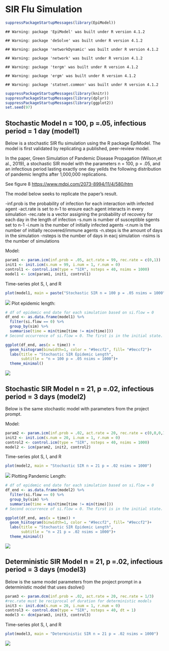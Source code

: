 SIR Flu Simulation
================

``` r
suppressPackageStartupMessages(library(EpiModel))
```

    ## Warning: package 'EpiModel' was built under R version 4.1.2

    ## Warning: package 'deSolve' was built under R version 4.1.2

    ## Warning: package 'networkDynamic' was built under R version 4.1.2

    ## Warning: package 'network' was built under R version 4.1.2

    ## Warning: package 'tergm' was built under R version 4.1.2

    ## Warning: package 'ergm' was built under R version 4.1.2

    ## Warning: package 'statnet.common' was built under R version 4.1.2

``` r
suppressPackageStartupMessages(library(knitr))
suppressPackageStartupMessages(library(dplyr))
suppressPackageStartupMessages(library(ggplot2))
set.seed(97)
```

## Stochastic Model n = 100, p =.05, infectious period = 1 day (model1)

Below is a stochastic SIR flu simulation using the R package EpiModel.
The model is first validated by replicating a published, peer-review
model.

In the paper, Green Simulation of Pandemic Disease Propagation
(Wilson,et al., 2019), a stochastic SIR model with the parameters n =
100, p = .05, and an infectious period lasting exactly one day yeilds
the following distribution of pandemic lengths after 1,000,000
replications.

See figure 8 <https://www.mdpi.com/2073-8994/11/4/580/htm>

The model below seeks to replicate the paper’s result.

-inf.prob is the probability of infection for each interaction with
infected agent -act.rate is set to n-1 to ensure each agent interacts in
every simulation -rec.rate is a vector assigning the probability of
recovery for each day in the length of infection -s.num is number of
susceptible sgents set to n-1 -i.num is the number of initially infected
agents -r.num is the number of initially recovered/immune agents
-n.steps is the amount of days in the simulation -nsteps is the number
of days in eacj simulation -nsims is the number of simulations

Model:

``` r
param1 <- param.icm(inf.prob = .05, act.rate = 99, rec.rate = c(0,1)) 
init1 <- init.icm(s.num = 99, i.num = 1, r.num = 0)
control1 <- control.icm(type = "SIR", nsteps = 40, nsims = 1000)
model1 <- icm(param1, init1, control1)
```

Time-series plot S, I, and R

``` r
plot(model1, main = paste("Stochastic SIR n = 100 p = .05 nsims = 1000"))
```

![](SIR_models_files/figure-gfm/unnamed-chunk-3-1.png)<!-- --> Plot
epidemic length:

``` r
# df of epidemic end date for each simulation based on si.flow = 0
df_end <- as.data.frame(model1) %>% 
  filter(si.flow == 0) %>% 
  group_by(sim) %>% 
  summarise(time = min(time[time != min(time)])) 
# Second occurrence of si.flow = 0. The first is in the initial state.

ggplot(df_end, aes(x = time)) + 
  geom_histogram(binwidth=1, color = "#9eccf2", fill= "#9eccf2")+
  labs(title = "Stochastic SIR Epidemic Length",
       subtitle = "n = 100 p = .05 nsims = 1000")+
  theme_minimal()
```

![](SIR_models_files/figure-gfm/unnamed-chunk-4-1.png)<!-- -->

## Stochastic SIR Model n = 21, p =.02, infectious period = 3 days (model2)

Below is the same stochastic model with parameters from the project
prompt.

Model:

``` r
param2 <- param.icm(inf.prob = .02, act.rate = 20, rec.rate = c(0,0,0,1)) 
init2 <- init.icm(s.num = 20, i.num = 1, r.num = 0)
control2 <- control.icm(type = "SIR", nsteps = 40, nsims = 1000)
model2 <- icm(param2, init2, control2)
```

Time-series plot S, I, and R

``` r
plot(model2, main = "Stochastic SIR n = 21 p = .02 nsims = 1000")
```

![](SIR_models_files/figure-gfm/unnamed-chunk-6-1.png)<!-- --> Plotting
Pandemic Length:

``` r
# df of epidemic end date for each simulation based on si.flow = 0
df_end <- as.data.frame(model2) %>% 
  filter(si.flow == 0) %>% 
  group_by(sim) %>% 
  summarise(time = min(time[time != min(time)])) 
# Second occurrence of si.flow = 0. The first is in the initial state.

ggplot(df_end, aes(x = time)) + 
  geom_histogram(binwidth=1, color = "#9eccf2", fill= "#9eccf2")+
  labs(title = "Stochastic SIR Epidemic Length",
       subtitle = "n = 21 p = .02 nsims = 1000")+
  theme_minimal()
```

![](SIR_models_files/figure-gfm/unnamed-chunk-7-1.png)<!-- -->

## Deterministic SIR Model n = 21, p =.02, infectious period = 3 days (model3)

Below is the same model parameters from the project prompt in a
deterministic model that uses dsolve()

``` r
param3 <- param.dcm(inf.prob = .02, act.rate = 20, rec.rate = 1/3) 
#rec.rate must be reciprocal of duration for deterministic models
init3 <- init.dcm(s.num = 20, i.num = 1, r.num = 0)
control3 <- control.dcm(type = "SIR", nsteps = 40, dt = 1)
model3 <- dcm(param3, init3, control3)
```

Time-series plot S, I, and R

``` r
plot(model3, main = "Deterministic SIR n = 21 p = .02 nsims = 1000")
```

![](SIR_models_files/figure-gfm/unnamed-chunk-9-1.png)<!-- -->
